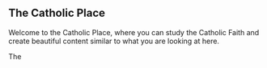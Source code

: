 ## The Catholic Place
Welcome to the Catholic Place, where you can study the Catholic Faith and create beautiful content similar to what you are looking at here.

The 
